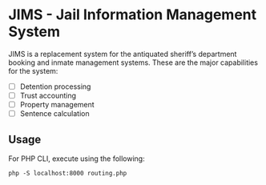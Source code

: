 # JIMS - Jail Information Management System

JIMS is a replacement system for the antiquated sheriff’s department booking and inmate management systems. These are the major capabilities for the system:
- [ ] Detention processing
- [ ] Trust accounting
- [ ] Property management
- [ ] Sentence calculation

## Usage
For PHP CLI, execute using the following:
```
php -S localhost:8000 routing.php
```
